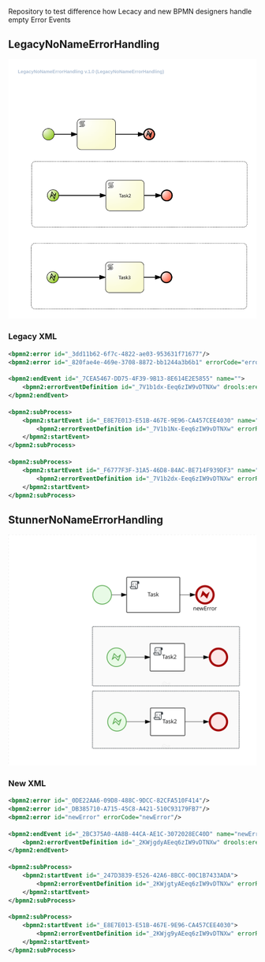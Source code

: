 Repository to test difference how Lecacy and new BPMN designers handle empty Error Events

## LegacyNoNameErrorHandling
![](src/main/resources/com/myspace/errortest/LegacyNoNameErrorHandling-svg.svg)

### Legacy XML
```xml
<bpmn2:error id="_3dd11b62-6f7c-4822-ae03-953631f71677"/>
<bpmn2:error id="_820fae4e-469e-3708-8872-bb1244a3b6b1" errorCode="errorName" name="errorName"/>

<bpmn2:endEvent id="_7CEA5467-DD75-4F39-9B13-8E614E2E5855" name="">
    <bpmn2:errorEventDefinition id="_7V1b1dx-Eeq6zIW9vDTNXw" drools:erefname="errorName" errorRef="_820fae4e-469e-3708-8872-bb1244a3b6b1"/>
</bpmn2:endEvent>

<bpmn2:subProcess>
    <bpmn2:startEvent id="_E8E7E013-E51B-467E-9E96-CA457CEE4030" name="">
        <bpmn2:errorEventDefinition id="_7V1b1Nx-Eeq6zIW9vDTNXw" errorRef="_3dd11b62-6f7c-4822-ae03-953631f71677"/>
    </bpmn2:startEvent>
</bpmn2:subProcess>

<bpmn2:subProcess>
    <bpmn2:startEvent id="_F6777F3F-31A5-46D8-84AC-BE714F939DF3" name="">
        <bpmn2:errorEventDefinition id="_7V1b2dx-Eeq6zIW9vDTNXw" errorRef="_3dd11b62-6f7c-4822-ae03-953631f71677"/>
    </bpmn2:startEvent>
</bpmn2:subProcess> 
```

## StunnerNoNameErrorHandling
![](src/main/resources/com/myspace/errortest/StunnerNoNameErrorHandling-svg.svg)
### New XML
```xml
<bpmn2:error id="_0DE22AA6-09D8-488C-9DCC-82CFA510F414"/>
<bpmn2:error id="_DB385710-A715-45C8-A421-510C93179FB7"/>
<bpmn2:error id="newError" errorCode="newError"/>

<bpmn2:endEvent id="_2BC375A0-4A8B-44CA-AE1C-3072028EC40D" name="newError">
    <bpmn2:errorEventDefinition id="_2KWjgdyAEeq6zIW9vDTNXw" drools:erefname="newError" errorRef="newError"/>
</bpmn2:endEvent>

<bpmn2:subProcess>
    <bpmn2:startEvent id="_247D3839-E526-42A6-8BCC-00C1B7433ADA">
        <bpmn2:errorEventDefinition id="_2KWjgtyAEeq6zIW9vDTNXw" errorRef="_DB385710-A715-45C8-A421-510C93179FB7"/>
    </bpmn2:startEvent>
</bpmn2:subProcess>

<bpmn2:subProcess>
    <bpmn2:startEvent id="_E8E7E013-E51B-467E-9E96-CA457CEE4030">
        <bpmn2:errorEventDefinition id="_2KWjg9yAEeq6zIW9vDTNXw" errorRef="_0DE22AA6-09D8-488C-9DCC-82CFA510F414"/>
    </bpmn2:startEvent>
</bpmn2:subProcess>
```
